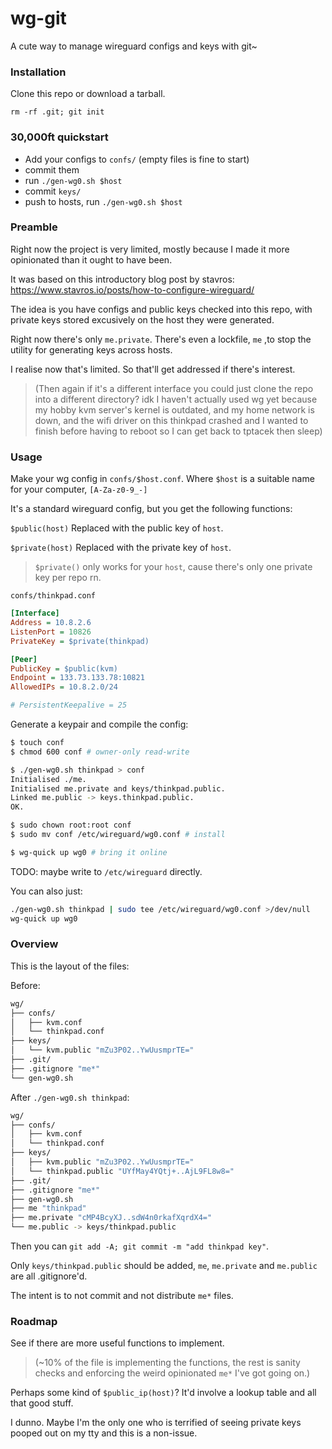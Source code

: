 # wg-git

A cute way to manage wireguard configs and keys with git~


### Installation

Clone this repo or download a tarball.

``rm -rf .git; git init``


### 30,000ft quickstart

- Add your configs to ``confs/`` (empty files is fine to start)
- commit them
- run ``./gen-wg0.sh $host``
- commit ``keys/``
- push to hosts, run ``./gen-wg0.sh $host``


### Preamble 

Right now the project is very limited, mostly because I made it more opinionated
than it ought to have been.

It was based on this introductory blog post by stavros:
https://www.stavros.io/posts/how-to-configure-wireguard/

The idea is you have configs and public keys checked into this repo, with
private keys stored excusively on the host they were generated.

Right now there's only ``me.private``. There's even a lockfile, ``me`` ,to stop
the utility for generating keys across hosts. 

I realise now that's limited. So that'll get addressed if there's interest.

> (Then again if it's a different interface you could just clone the repo into
a different directory? idk I haven't actually used wg yet because my hobby
kvm server's kernel is outdated, and my home network is down, and the wifi
driver on this thinkpad crashed and I wanted to finish before having to reboot
so I can get back to tptacek then sleep)


### Usage

Make your wg config in ``confs/$host.conf``.
Where ``$host`` is a suitable name for your computer, ``[A-Za-z0-9_-]``

It's a standard wireguard config, but you get the following functions:

``$public(host)`` Replaced with the public key of ``host``.

``$private(host)`` Replaced with the private key of ``host``.
> ``$private()`` only works for your ``host``, cause there's only one private key per repo rn.


``confs/thinkpad.conf``

```ini
[Interface]
Address = 10.8.2.6
ListenPort = 10826
PrivateKey = $private(thinkpad)

[Peer]
PublicKey = $public(kvm)
Endpoint = 133.73.133.78:10821
AllowedIPs = 10.8.2.0/24

# PersistentKeepalive = 25
```

Generate a keypair and compile the config:

```sh
$ touch conf
$ chmod 600 conf # owner-only read-write

$ ./gen-wg0.sh thinkpad > conf
Initialised ./me.
Initialised me.private and keys/thinkpad.public.
Linked me.public -> keys.thinkpad.public.
OK.

$ sudo chown root:root conf
$ sudo mv conf /etc/wireguard/wg0.conf # install

$ wg-quick up wg0 # bring it online
```


TODO: maybe write to ``/etc/wireguard`` directly.

You can also just:

```sh
./gen-wg0.sh thinkpad | sudo tee /etc/wireguard/wg0.conf >/dev/null
wg-quick up wg0
```


### Overview

This is the layout of the files:

Before:

```sh
wg/
├── confs/
│   ├── kvm.conf
│   └── thinkpad.conf
├── keys/
│   └── kvm.public "mZu3P02..YwUusmprTE="
├── .git/
├── .gitignore "me*"
└── gen-wg0.sh
```

After ``./gen-wg0.sh thinkpad``:

```sh
wg/
├── confs/
│   ├── kvm.conf
│   └── thinkpad.conf
├── keys/
│   ├── kvm.public "mZu3P02..YwUusmprTE="
│   └── thinkpad.public "UYfMay4YQtj+..AjL9FL8w8="
├── .git/
├── .gitignore "me*"
├── gen-wg0.sh
├── me "thinkpad"
├── me.private "cMP4BcyXJ..sdW4n0rkafXqrdX4="
└── me.public -> keys/thinkpad.public
```

Then you can ``git add -A; git commit -m "add thinkpad key"``.

Only ``keys/thinkpad.public`` should be added,
``me``, ``me.private`` and ``me.public`` are all .gitignore'd.

The intent is to not commit and not distribute ``me*`` files.



### Roadmap

See if there are more useful functions to implement.

> (~10% of the file is implementing the functions, the rest is sanity checks and
enforcing the weird opinionated ``me*`` I've got going on.)

Perhaps some kind of ``$public_ip(host)``? It'd involve a lookup table and all
that good stuff.

I dunno. Maybe I'm the only one who is terrified of seeing private keys pooped
out on my tty and this is a non-issue.


